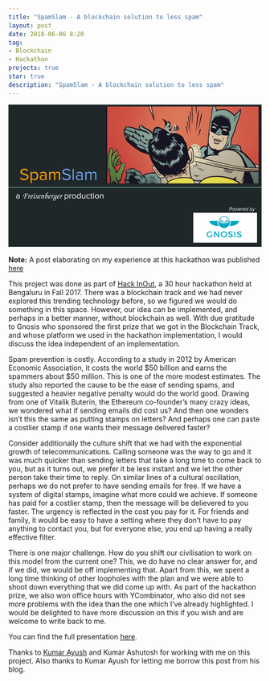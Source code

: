 ```yaml
---
title: "SpamSlam - A blockchain solution to less spam"
layout: post
date: 2018-06-06 8:20
tag:
- Blockchain
- Hackathon
projects: true
star: true
description: "SpamSlam - A blockchain solution to less spam"
---
```


![SpamSlam](/assets/images/SpamSlam.png)

**Note:** A post elaborating on my experience at this hackathon was published [here](https://hackinout.co/blog/blockchain-track-winner-spamslam/)

This project was done as part of [Hack InOut](https://hackinout.co/), a 30 hour hackathon held at Bengaluru in Fall 2017. There was a blockchain track and we had never explored this trending technology before, so we figured we would do something in this space. However, our idea can be implemented, and perhaps in a better manner, without blockchain as well. With due gratitude to Gnosis who sponsored the first prize that we got in the Blockchain Track, and whose platform we used in the hackathon implementation, I would discuss the idea independent of an implementation.

Spam prevention is costly. According to a study in 2012 by American Economic Association, it costs the world $50 billion and earns the spammers about $50 million. This is one of the more modest estimates. The study also reported the cause to be the ease of sending spams, and suggested a heavier negative penalty would do the world good. Drawing from one of Vitalik Buterin, the Ethereum co-founder’s many crazy ideas, we wondered what if sending emails did cost us? And then one wonders isn’t this the same as putting stamps on letters? And perhaps one can paste a costlier stamp if one wants their message delivered faster?

Consider additionally the culture shift that we had with the exponential growth of telecommunications. Calling someone was the way to go and it was much quicker than sending letters that take a long time to come back to you, but as it turns out, we prefer it be less instant and we let the other person take their time to reply. On similar lines of a cultural oscillation, perhaps we do not prefer to have sending emails for free. If we have a system of digital stamps, imagine what more could we achieve. If someone has paid for a costlier stamp, then the message will be delievered to you faster. The urgency is reflected in the cost you pay for it. For friends and family, it would be easy to have a setting where they don’t have to pay anything to contact you, but for everyone else, you end up having a really effective filter.

There is one major challenge. How do you shift our civilisation to work on this model from the current one? This, we do have no clear answer for, and if we did, we would be off implementing that. Apart from this, we spent a long time thinking of other loopholes with the plan and we were able to shoot down everything that we did come up with. As part of the hackathon prize, we also won office hours with YCombinator, who also did not see more problems with the idea than the one which I’ve already highlighted. I would be delighted to have more discussion on this if you wish and are welcome to write back to me.

You can find the full presentation [here](https://docs.google.com/presentation/d/1LyB7FIreNDG_ZRDsNl7fjjUXJ677j5QnkOnhnrFXEBo/edit?usp=sharing).

Thanks to [Kumar Ayush](http://cheekujodhpur.github.io/) and Kumar Ashutosh for working with me on this project. Also thanks to Kumar Ayush for letting me borrow this post from his blog.